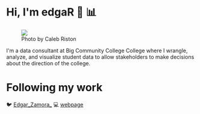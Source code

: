 # Hi, I'm edgaR 👋 :bar_chart:

<figure>
  <img src = "https://images.unsplash.com/photo-1554068927-a16f45a36aab?ixlib=rb-1.2.1&ixid=eyJhcHBfaWQiOjEyMDd9&auto=format&fit=crop&w=2003&q=80" >
  <figcaption> Photo by Caleb Riston </figcaption>
</figure>

I'm a data consultant at Big Community College College where I wrangle, analyze, and visualize student data to allow stakeholders to make decisions about the direction of the college. 


# Following my work
🐦 [Edgar_Zamora_](https://twitter.com/Edgar_Zamora_)
💻 [webpage](https://edgarzamora.netlify.com/)